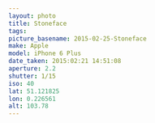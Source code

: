 ```yaml
---
layout: photo
title: Stoneface
tags: 
picture_basename: 2015-02-25-Stoneface
make: Apple
model: iPhone 6 Plus
date_taken: 2015:02:21 14:51:08
aperture: 2.2
shutter: 1/15
iso: 40
lat: 51.121825
lon: 0.226561
alt: 103.78
---
```



